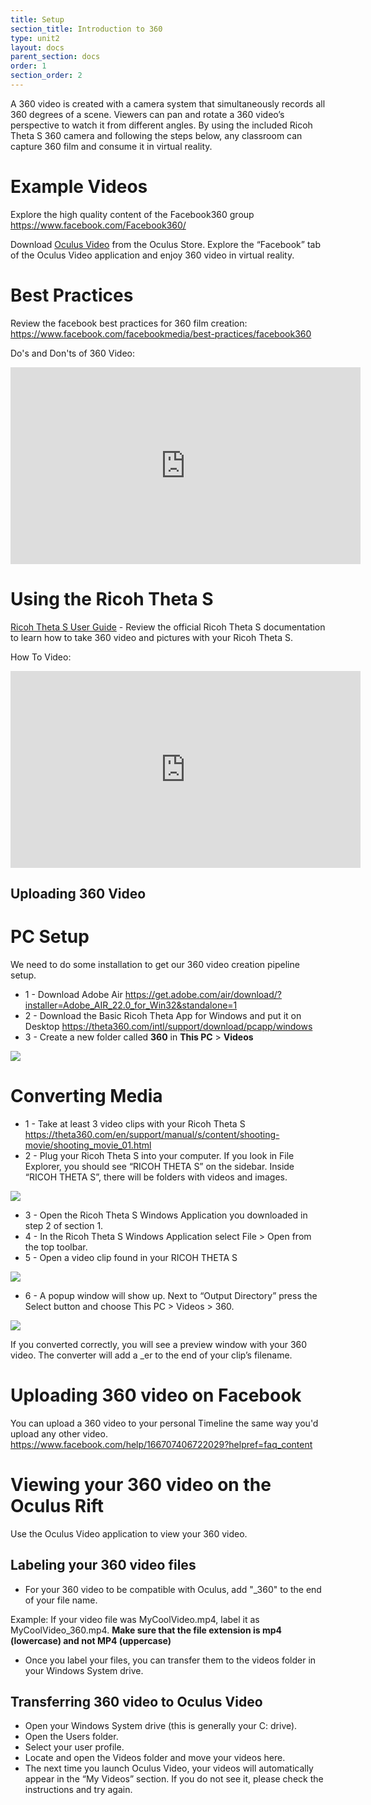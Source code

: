 ```yaml
---
title: Setup
section_title: Introduction to 360
type: unit2
layout: docs
parent_section: docs
order: 1
section_order: 2
---
```



A 360 video is created with a camera system that simultaneously records all 360 degrees of a scene. Viewers can pan and rotate a 360 video’s perspective to watch it from different angles. By using the included Ricoh Theta S 360 camera and following the steps below, any classroom can capture 360 film  and consume it in virtual reality.

# Example Videos
Explore the high quality content of the Facebook360 group https://www.facebook.com/Facebook360/

Download  [Oculus Video](https://www.oculus.com/experiences/rift/926562347437041/)  from the Oculus Store.
Explore the “Facebook” tab of the Oculus Video  application and enjoy 360 video in virtual reality.

# Best Practices
Review the facebook best practices for 360 film creation: 
https://www.facebook.com/facebookmedia/best-practices/facebook360

Do's and Don'ts of 360 Video:
<iframe width="560" height="315" src="https://www.youtube.com/embed/RWYKrePZwkM" frameborder="0" allowfullscreen></iframe>

# Using the Ricoh Theta S

[Ricoh Theta S User Guide](https://theta360.com/en/support/manual/s/) - Review the official Ricoh Theta S documentation to learn how to take 360 video and pictures with your Ricoh Theta S.

How To Video:
<iframe width="560" height="315" src="https://www.youtube.com/embed/NXFFGG2CEo4?list=PLUSR_7-_k-OUygQv6OMYtxxeZz-rY8NiL" frameborder="0" allowfullscreen></iframe>

## Uploading 360 Video

# PC Setup
We need to do some installation to get our 360 video creation pipeline setup.

* 1 - Download Adobe Air https://get.adobe.com/air/download/?installer=Adobe_AIR_22.0_for_Win32&standalone=1
* 2 - Download the Basic Ricoh Theta App for Windows and put it on Desktop https://theta360.com/intl/support/download/pcapp/windows
* 3 - Create a new folder called **360** in **This PC** >  **Videos**

<img src="/images/docs/360_video/image06.png">

# Converting Media

* 1 - Take at least 3 video clips with your Ricoh Theta S https://theta360.com/en/support/manual/s/content/shooting-movie/shooting_movie_01.html
* 2 - Plug your Ricoh Theta S  into your computer. If you look in File Explorer, you should see “RICOH THETA S” on the sidebar. Inside  “RICOH THETA S”, there will be folders  with videos and images. 

<img src="/images/docs/360_video/image02.png">

* 3 - Open the Ricoh Theta S Windows Application you downloaded in step 2 of section 1.
* 4 - In the Ricoh Theta S Windows Application select File > Open from the top toolbar.
* 5 - Open a video clip found in your RICOH THETA S

<img src="/images/docs/360_video/image02.png">

* 6 - A popup window will show up. Next to “Output Directory” press the Select button and choose This PC > Videos > 360. 

<img src="/images/docs/360_video/image03.png">

If you converted  correctly, you will see a preview window with your 360 video. The converter will add a _er to the end of your clip’s filename. 

#  Uploading 360 video on Facebook
You can upload a 360 video to your personal Timeline the same way you'd upload any other video.
https://www.facebook.com/help/166707406722029?helpref=faq_content

# Viewing your 360 video on the Oculus Rift
Use the Oculus Video application to view your 360 video.


## Labeling your 360 video files
* For your 360 video to be compatible with Oculus, add "_360" to the end of your file name.

Example: If your video file was MyCoolVideo.mp4, label it as MyCoolVideo_360.mp4.
**Make sure that the file extension is mp4 (lowercase) and not MP4 (uppercase)**

* Once you label your files, you can transfer them to the videos folder in your Windows System drive.

## Transferring 360 video to Oculus Video
* Open your Windows System drive (this is generally your C: drive).
* Open the Users folder.
* Select your user profile.
* Locate and open the Videos folder and move your videos here.
* The next time you launch Oculus Video, your videos will automatically appear in the “My Videos” section. If you do not see it, please check the instructions and try again.

